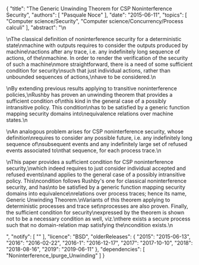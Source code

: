 {
    "title": "The Generic Unwinding Theorem for CSP Noninterference Security",
    "authors": [
        "Pasquale Noce"
    ],
    "date": "2015-06-11",
    "topics": [
        "Computer science/Security",
        "Computer science/Concurrency/Process calculi"
    ],
    "abstract": "\n<p>\nThe classical definition of noninterference security for a deterministic state\nmachine with outputs requires to consider the outputs produced by machine\nactions after any trace, i.e. any indefinitely long sequence of actions, of the\nmachine. In order to render the verification of the security of such a machine\nmore straightforward, there is a need of some sufficient condition for security\nsuch that just individual actions, rather than unbounded sequences of actions,\nhave to be considered.\n</p><p>\nBy extending previous results applying to transitive noninterference policies,\nRushby has proven an unwinding theorem that provides a sufficient condition of\nthis kind in the general case of a possibly intransitive policy. This condition\nhas to be satisfied by a generic function mapping security domains into\nequivalence relations over machine states.\n</p><p>\nAn analogous problem arises for CSP noninterference security, whose definition\nrequires to consider any possible future, i.e. any indefinitely long sequence of\nsubsequent events and any indefinitely large set of refused events associated to\nthat sequence, for each process trace.\n</p><p>\nThis paper provides a sufficient condition for CSP noninterference security,\nwhich indeed requires to just consider individual accepted and refused events\nand applies to the general case of a possibly intransitive policy. This\ncondition follows Rushby's one for classical noninterference security, and has\nto be satisfied by a generic function mapping security domains into equivalence\nrelations over process traces; hence its name, Generic Unwinding Theorem.\nVariants of this theorem applying to deterministic processes and trace set\nprocesses are also proven. Finally, the sufficient condition for security\nexpressed by the theorem is shown not to be a necessary condition as well, viz.\nthere exists a secure process such that no domain-relation map satisfying the\ncondition exists.\n</p>",
    "notify": [
        ""
    ],
    "licence": "BSD",
    "olderReleases": {
        "2015": "2015-06-13",
        "2016": "2016-02-22",
        "2016-1": "2016-12-17",
        "2017": "2017-10-10",
        "2018": "2018-08-16",
        "2019": "2019-06-11"
    },
    "dependencies": [
        "Noninterference_Ipurge_Unwinding"
    ]
}